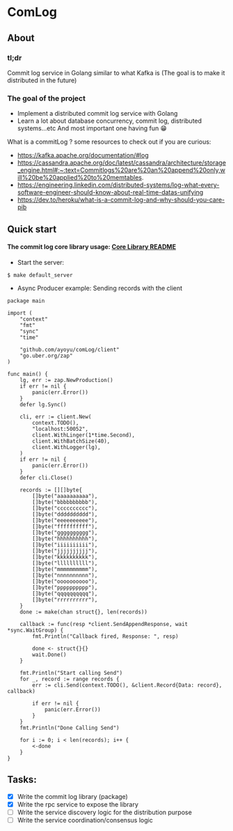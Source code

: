# ComLog

## About

### tl;dr

Commit log service in Golang similar to what Kafka is (The goal is to make it distributed in the future)

### The goal of the project

- Implement a distributed commit log service with Golang
- Learn a lot about database concurrency, commit log, distributed systems...etc And most important one having fun 😁️

What is a commitLog ? some resources to check out if you are curious:

- https://kafka.apache.org/documentation/#log
- https://cassandra.apache.org/doc/latest/cassandra/architecture/storage_engine.html#:~:text=Commitlogs%20are%20an%20append%20only,will%20be%20applied%20to%20memtables.
- https://engineering.linkedin.com/distributed-systems/log-what-every-software-engineer-should-know-about-real-time-datas-unifying
- https://dev.to/heroku/what-is-a-commit-log-and-why-should-you-care-pib

## Quick start

#### The commit log core library usage: [Core Library README](comLog/README.md)

- Start the server:

```shell
$ make default_server
```

- Async Producer example: Sending records with the client

```golang
package main

import (
	"context"
	"fmt"
	"sync"
	"time"

	"github.com/ayoyu/comLog/client"
	"go.uber.org/zap"
)

func main() {
	lg, err := zap.NewProduction()
	if err != nil {
		panic(err.Error())
	}
	defer lg.Sync()

	cli, err := client.New(
		context.TODO(),
		"localhost:50052",
		client.WithLinger(1*time.Second),
		client.WithBatchSize(40),
		client.WithLogger(lg),
	)
	if err != nil {
		panic(err.Error())
	}
	defer cli.Close()

	records := [][]byte{
		[]byte("aaaaaaaaaa"),
		[]byte("bbbbbbbbbb"),
		[]byte("cccccccccc"),
		[]byte("dddddddddd"),
		[]byte("eeeeeeeeee"),
		[]byte("ffffffffff"),
		[]byte("gggggggggg"),
		[]byte("hhhhhhhhhh"),
		[]byte("iiiiiiiiii"),
		[]byte("jjjjjjjjjj"),
		[]byte("kkkkkkkkkk"),
		[]byte("llllllllll"),
		[]byte("mmmmmmmmmm"),
		[]byte("nnnnnnnnnn"),
		[]byte("oooooooooo"),
		[]byte("pppppppppp"),
		[]byte("qqqqqqqqqq"),
		[]byte("rrrrrrrrrr"),
	}
	done := make(chan struct{}, len(records))

	callback := func(resp *client.SendAppendResponse, wait *sync.WaitGroup) {
		fmt.Println("Callback fired, Response: ", resp)

		done <- struct{}{}
		wait.Done()
	}

	fmt.Println("Start calling Send")
	for _, record := range records {
		err := cli.Send(context.TODO(), &client.Record{Data: record}, callback)

		if err != nil {
			panic(err.Error())
		}
	}
	fmt.Println("Done Calling Send")

	for i := 0; i < len(records); i++ {
		<-done
	}
}
```

## Tasks:

- [x] Write the commit log library (package)
- [x] Write the rpc service to expose the library
- [ ] Write the service discovery logic for the distribution purpose
- [ ] Write the service coordination/consensus logic
